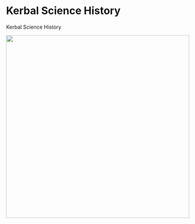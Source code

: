# Kerbal Science History
Kerbal Science History

<img src="https://i.imgur.com/QpDYqbR.png" width="500" />
